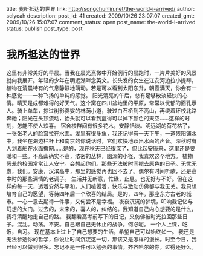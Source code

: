 title: 我所抵达的世界
link: http://songchunlin.net/the-world-i-arrived/
author: sclyeah
description: 
post_id: 41
created: 2009/10/26 23:07:07
created_gmt: 2009/10/26 15:07:07
comment_status: open
post_name: the-world-i-arrived
status: publish
post_type: post

# 我所抵达的世界

这里有非常美好的早晨。当我在晨光熹微中开始例行的晨跑时，一片片美好的风景就向我展开。年轻的少年在明远湖畔念英文。长头发的女生在江安河边拉小提琴。植物在清晨特有的气息静静地萌动。若是可以看到太阳东升，朝霞满天，你会有一种感觉——一种飞扬的单纯的感觉。 阳光清亮的午后，总有足够散淡轻快的心情。晴天是成都难得的好天气。这个窝在四川盆地里的平原，常常以忧郁的面孔示人。骑上单车，掠过树影婆娑的林荫小道，驶过白石桥到不高山，再绕着环校北路奔驰；阳光在头顶流动，抬头就可以看到蓝得可以掉下颜色的天空……这样的时刻，怎能不使人欢喜。 宿舍楼群间有很多花木，安静恬淡。明远湖的荷花枯了，一张张老人的脸耷拉在水面。湖里有很多鱼，我还记得有一天下午，一道残阳铺水中，我坐在湖边栏杆上和南京的你说话时，它们欢快地跃出水面的声音。深秋时有人划着船在水面撒网……是的，现在秋天已经很深了，但比起安康来，这里还是要暖和一些。不高山确实不高，浓密的丛林，幽深的小径，我喜欢这个地方。 植物葱茏的校园常常让人安宁。会想起你们。那些无法被时间褪去原色的日子。无忧无虑，我们。安康，汉滨高中，那里的感觉再也回不去了。偶尔有时间听歌，还是高中时的那些深情的老调子。 生活并无新意，忙碌，止息。也无好与不好。但在这样的每一天，透着安然与平和。人们喧嚣着，快乐与激动仿佛都与我无关。我只想培育自己的愿望，等待四年后一个欣喜的结局。是的，四年，那座东方古老的城市。一心一意去期待一件事，又何尝不是幸福。 夜夜沉沉的梦境，叩响我记忆与幻想的大门。过去的，未来的，喜人的，纠结的。我知道自己内心想要的是什么，我将清醒地走自己的路。 我翻看高考前写下的日记，又仿佛被时光拉回那些日子。混乱。动荡。不安。自己跟自己无休止的战争。何必呢。 一个人上课，吃饭，自习。 现在基本上过上了自己想要的生活，希望自己可以始终如一。 我还是无法参透你的哲学，你说让时间沉淀这一切，那该又是怎样的漫长。时至今日，我已经可以做到很多。忘记不是一件可以勉强的事情。齐齐哈尔的你，过得还好么。